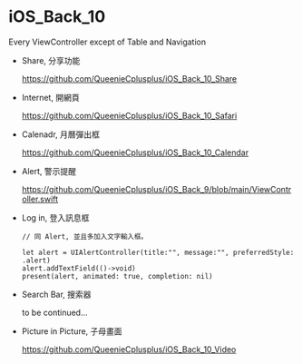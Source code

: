 # iOS_Back_10
Every ViewController except of Table and Navigation


* Share, 分享功能

  https://github.com/QueenieCplusplus/iOS_Back_10_Share

* Internet, 開網頁

  https://github.com/QueenieCplusplus/iOS_Back_10_Safari

* Calenadr, 月曆彈出框

  https://github.com/QueenieCplusplus/iOS_Back_10_Calendar

* Alert, 警示提醒

  https://github.com/QueenieCplusplus/iOS_Back_9/blob/main/ViewController.swift

* Log in, 登入訊息框

      // 同 Alert, 並且多加入文字輸入框。
  
      let alert = UIAlertController(title:"", message:"", preferredStyle: .alert)
      alert.addTextField(()->void)
      present(alert, animated: true, completion: nil)

* Search Bar, 搜索器

  to be continued...
  
* Picture in Picture, 子母畫面

  https://github.com/QueenieCplusplus/iOS_Back_10_Video

  
  



